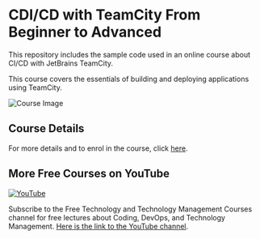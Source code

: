 <!--
    <meta name="description" content=" Explore modern application build and deployment essentials with the CDI/CD with TeamCity From Beginner to Advanced
  course. Enhance your continuous integration and delivery skills, and streamline your development workflow. Enrol now to build and deploy the modern way!">

<meta name="keywords" content="CI/CD, JetBrains, TeamCity, Bamboo, Atlassian, Jenkins, CI/CD Course, CICD Course, TeamCity Course, Bamboo Course">
  -->
  
    
# CDI/CD with TeamCity From Beginner to Advanced


This repository includes the sample code used in an online course about CI/CD with JetBrains TeamCity.

 This course covers the essentials of building and deploying applications using TeamCity.

![Course Image](https://img-b.udemycdn.com/course/750x422/1488132_42d1_9.jpg)

## Course Details

For more details and to enrol in the course, click [here](https://www.udemy.com/course/teamcity-2017-build-and-deploy-the-modern-way/?referralCode=07E28EF6E4C2CE868D58).

## More Free Courses on YouTube

[![YouTube](https://img.shields.io/badge/YouTube-Subscribe-red?style=flat&logo=youtube)](http://www.youtube.com/@FreeTechnologyLectures)

Subscribe to the Free Technology and Technology Management Courses channel for free lectures about Coding, DevOps, and Technology Management. [Here is the link to the YouTube channel](http://www.youtube.com/@FreeTechnologyLectures).





